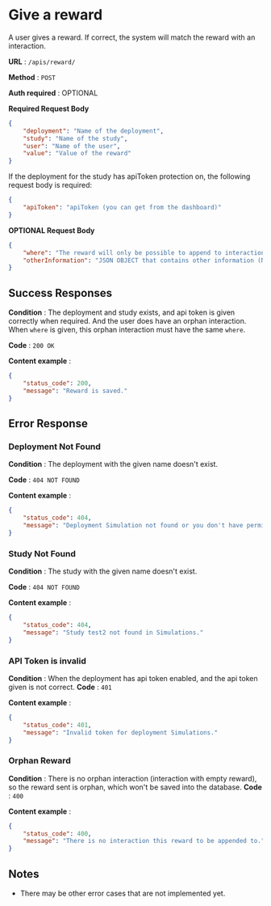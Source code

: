 
# Give a reward

A user gives a reward. If correct, the system will match the reward with an interaction.

**URL** : `/apis/reward/`

**Method** : `POST`

**Auth required** : OPTIONAL

**Required Request Body**

```json
{
    "deployment": "Name of the deployment",
    "study": "Name of the study",
    "user": "Name of the user",
    "value": "Value of the reward"
}
```

If the deployment for the study has apiToken protection on, the following request body is required:
```json
{
	"apiToken": "apiToken (you can get from the dashboard)"
}
```

**OPTIONAL Request Body**
```json
{
	"where": "The reward will only be possible to append to interaction with same where field.",
	"otherInformation": "JSON OBJECT that contains other information (NOT IN USE)"
}
```



## Success Responses

**Condition** : The deployment and study exists, and api token is given correctly when required. And the user does have an orphan interaction. When `where` is given, this orphan interaction must have the same `where`.

**Code** : `200 OK`

**Content example** : 

```json
{
    "status_code": 200,
    "message": "Reward is saved."
}
```

## Error Response

### Deployment Not Found

**Condition** : The deployment with the given name doesn't exist.

**Code** : `404 NOT FOUND`

**Content example** :

```json
{
    "status_code": 404,
    "message": "Deployment Simulation not found or you don't have permission."
}
```

### Study Not Found

**Condition** : The study with the given name doesn't exist.

**Code** : `404 NOT FOUND`

**Content example** :

```json
{
    "status_code": 404,
    "message": "Study test2 not found in Simulations."
}
```

### API Token is invalid

**Condition** : When the deployment has api token enabled, and the api token given is not correct.
**Code** : `401`

**Content example** :

```json
{
    "status_code": 401,
    "message": "Invalid token for deployment Simulations."
}
```

### Orphan Reward

**Condition** : There is no orphan interaction (interaction with empty reward), so the reward sent is orphan, which won't be saved into the database.
**Code** : `400`

**Content example** :

```json
{
    "status_code": 400,
    "message": "There is no interaction this reward to be appended to."
}
```

## Notes

* There may be other error cases that are not implemented yet.